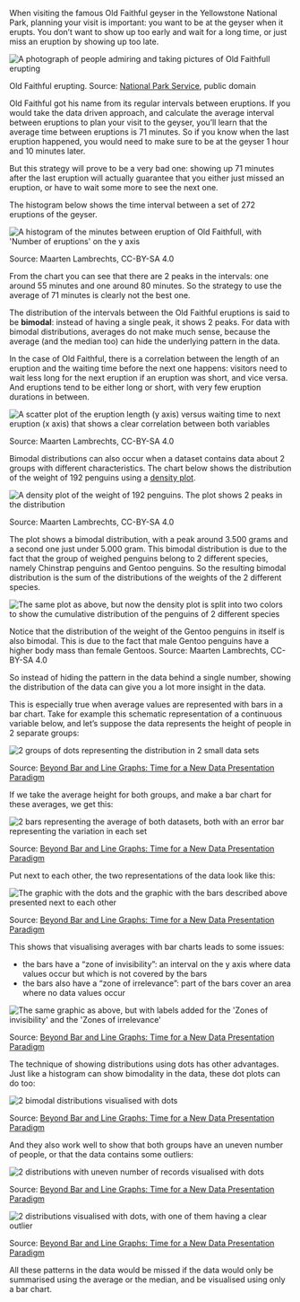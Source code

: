 When visiting the famous Old Faithful geyser in the Yellowstone National Park, planning your visit is important: you want to be at the geyser when it erupts. You don’t want to show up too early and wait for a long time, or just miss an eruption by showing up too late.

![A photograph of people admiring and taking pictures of Old Faithfull erupting](Pitfalls%20in%20statistics%20averages,%20medians%20and%20distr%20cf84343854f04c8ebb618b372c38843e/People_watching_Old_Faithful_erupt_from_the_Old_Faithful_Inn_36922278532.jpg)

Old Faithful erupting. Source: [National Park Service](https://commons.wikimedia.org/wiki/File:People_watching_Old_Faithful_erupt_from_the_Old_Faithful_Inn_(36922278532).jpg), public domain

Old Faithful got his name from its regular intervals between eruptions. If you would take the data driven approach, and calculate the average interval between eruptions to plan your visit to the geyser, you’ll learn that the average time between eruptions is 71 minutes. So if you know when the last eruption happened, you would need to make sure to be at the geyser 1 hour and 10 minutes later.

But this strategy will prove to be a very bad one: showing up 71 minutes after the last eruption will actually guarantee that you either just missed an eruption, or have to wait some more to see the next one.

The histogram below shows the time interval between a set of 272 eruptions of the geyser.

![A histogram of the minutes between eruption of Old Faithfull, with 'Number of eruptions' on the y axis](Pitfalls%20in%20statistics%20averages,%20medians%20and%20distr%20cf84343854f04c8ebb618b372c38843e/oldfaithful-histogram.png)

Source: Maarten Lambrechts, CC-BY-SA 4.0

From the chart you can see that there are 2 peaks in the intervals: one around 55 minutes and one around 80 minutes. So the strategy to use the average of 71 minutes is clearly not the best one.

The distribution of the intervals between the Old Faithful eruptions is said to be **bimodal**: instead of having a single peak, it shows 2 peaks. For data with bimodal distributions, averages  do not make much sense, because the average (and the median too) can hide the underlying pattern in the data.

In the case of Old Faithful, there is a correlation between the length of an eruption and the waiting time before the next one happens: visitors need to wait less long for the next eruption if an eruption was short, and vice versa. And eruptions tend to be either long or short, with very few eruption durations in between.

![A scatter plot of the eruption length (y axis) versus waiting time to next eruption (x axis) that shows a clear correlation between both variables](Pitfalls%20in%20statistics%20averages,%20medians%20and%20distr%20cf84343854f04c8ebb618b372c38843e/oldfaithful-scatterplot.png)

Source: Maarten Lambrechts, CC-BY-SA 4.0

Bimodal distributions can also occur when a dataset contains data about 2 groups with different characteristics. The chart below shows the distribution of the weight of 192 penguins using a [density plot](https://www.data-to-viz.com/graph/density.html).

![A density plot of the weight of 192 penguins. The plot shows 2 peaks in the distribution](Pitfalls%20in%20statistics%20averages,%20medians%20and%20distr%20cf84343854f04c8ebb618b372c38843e/penguins-distributions.png)

Source: Maarten Lambrechts, CC-BY-SA 4.0

The plot shows a bimodal distribution, with a peak around 3.500 grams and a second one just under 5.000 gram. This bimodal distribution is due to the fact that the group of weighed penguins belong to 2 different species, namely Chinstrap penguins and Gentoo penguins. So the resulting bimodal distribution is the sum of the distributions of the weights of the 2 different species.

![The same plot as above, but now the density plot is split into two colors to show the cumulative distribution of the penguins of 2 different species](Pitfalls%20in%20statistics%20averages,%20medians%20and%20distr%20cf84343854f04c8ebb618b372c38843e/penguins-distributions-stacked.png)

Notice that the distribution of the weight of the Gentoo penguins in itself is also bimodal. This is due to the fact that male Gentoo penguins have a higher body mass than female Gentoos. Source: Maarten Lambrechts, CC-BY-SA 4.0

So instead of hiding the pattern in the data behind a single number, showing the distribution of the data can give you a lot more insight in the data. 

This is especially true when average values are represented with bars in a bar chart. Take for example this schematic representation of a continuous variable below, and let’s suppose the data represents the height of people in 2 separate groups:

<p class='center'>
<img src='Pitfalls%20in%20statistics%20averages,%20medians%20and%20distr%20cf84343854f04c8ebb618b372c38843e/symmetrical.png' alt='2 groups of dots representing the distribution in 2 small data sets' class='max-200' />
</p>

Source: [Beyond Bar and Line Graphs: Time for a New Data Presentation Paradigm](https://journals.plos.org/plosbiology/article?id=10.1371/journal.pbio.1002128)

If we take the average height for both groups, and make a bar chart for these averages, we get this:

<p class='center'>
<img src='Pitfalls%20in%20statistics%20averages,%20medians%20and%20distr%20cf84343854f04c8ebb618b372c38843e/bars.png' alt='2 bars representing the average of both datasets, both with an error bar representing the variation in each set' class='max-200' />
</p>

Source: [Beyond Bar and Line Graphs: Time for a New Data Presentation Paradigm](https://journals.plos.org/plosbiology/article?id=10.1371/journal.pbio.1002128)

Put next to each other, the two representations of the data look like this:

<p class='center'>
<img src='Pitfalls%20in%20statistics%20averages,%20medians%20and%20distr%20cf84343854f04c8ebb618b372c38843e/bars-symmetrical.png' alt='The graphic with the dots and the graphic with the bars described above presented next to each other' class='max-400' />
</p>

Source: [Beyond Bar and Line Graphs: Time for a New Data Presentation Paradigm](https://journals.plos.org/plosbiology/article?id=10.1371/journal.pbio.1002128)

This shows that visualising averages with bar charts leads to some issues:

- the bars have a “zone of invisibility”: an interval on the y axis where data values occur but which is not covered by the bars
- the bars also have a “zone of irrelevance”: part of the bars cover an area where no data values occur

![The same graphic as above, but with labels added for the 'Zones of invisibility' and the 'Zones of irrelevance'](Pitfalls%20in%20statistics%20averages,%20medians%20and%20distr%20cf84343854f04c8ebb618b372c38843e/Artboard_14x.png)

Source: [Beyond Bar and Line Graphs: Time for a New Data Presentation Paradigm](https://journals.plos.org/plosbiology/article?id=10.1371/journal.pbio.1002128)

The technique of showing distributions using dots has other advantages. Just like a histogram can show bimodality in the data, these dot plots can do too:

<p class='center'>
<img src='Pitfalls%20in%20statistics%20averages,%20medians%20and%20distr%20cf84343854f04c8ebb618b372c38843e/bimodal.png' alt='2 bimodal distributions visualised with dots' class='max-200' />
</p>

Source: [Beyond Bar and Line Graphs: Time for a New Data Presentation Paradigm](https://journals.plos.org/plosbiology/article?id=10.1371/journal.pbio.1002128)

And they also work well to show that both groups have an uneven number of people, or that the data contains some outliers:

<p class='center'>
<img src='Pitfalls%20in%20statistics%20averages,%20medians%20and%20distr%20cf84343854f04c8ebb618b372c38843e/uneven.png' alt='2 distributions with uneven number of records visualised with dots' class='max-200' />
</p>

Source: [Beyond Bar and Line Graphs: Time for a New Data Presentation Paradigm](https://journals.plos.org/plosbiology/article?id=10.1371/journal.pbio.1002128)

<p class='center'>
<img src='Pitfalls%20in%20statistics%20averages,%20medians%20and%20distr%20cf84343854f04c8ebb618b372c38843e/outlier.png' alt='2 distributions visualised with dots, with one of them having a clear outlier' class='max-200' />
</p>

Source: [Beyond Bar and Line Graphs: Time for a New Data Presentation Paradigm](https://journals.plos.org/plosbiology/article?id=10.1371/journal.pbio.1002128)

All these patterns in the data would be missed if the data would only be summarised using the average or the median, and be visualised using only a bar chart.